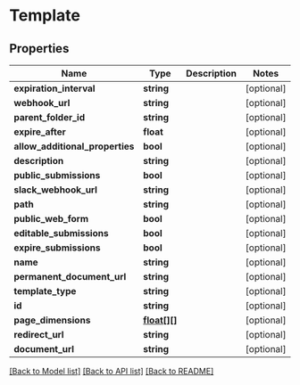 # Template

## Properties
Name | Type | Description | Notes
------------ | ------------- | ------------- | -------------
**expiration_interval** | **string** |  | [optional] 
**webhook_url** | **string** |  | [optional] 
**parent_folder_id** | **string** |  | [optional] 
**expire_after** | **float** |  | [optional] 
**allow_additional_properties** | **bool** |  | [optional] 
**description** | **string** |  | [optional] 
**public_submissions** | **bool** |  | [optional] 
**slack_webhook_url** | **string** |  | [optional] 
**path** | **string** |  | [optional] 
**public_web_form** | **bool** |  | [optional] 
**editable_submissions** | **bool** |  | [optional] 
**expire_submissions** | **bool** |  | [optional] 
**name** | **string** |  | [optional] 
**permanent_document_url** | **string** |  | [optional] 
**template_type** | **string** |  | [optional] 
**id** | **string** |  | [optional] 
**page_dimensions** | [**float[][]**](array.md) |  | [optional] 
**redirect_url** | **string** |  | [optional] 
**document_url** | **string** |  | [optional] 

[[Back to Model list]](../README.md#documentation-for-models) [[Back to API list]](../README.md#documentation-for-api-endpoints) [[Back to README]](../README.md)


